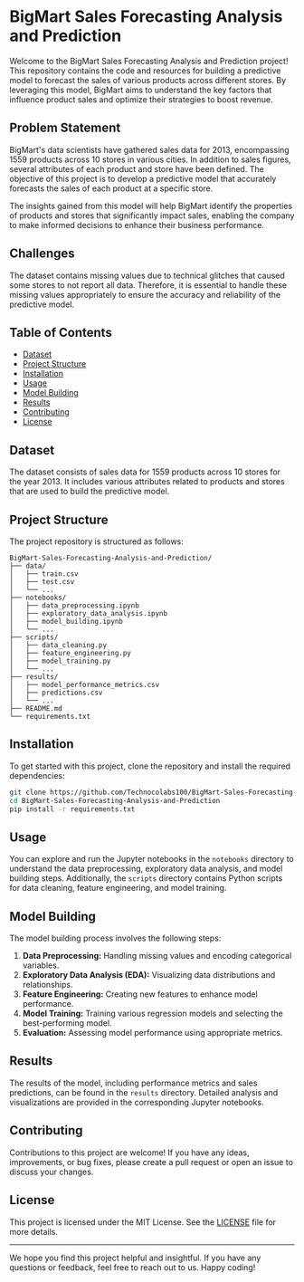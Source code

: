 # BigMart Sales Forecasting Analysis and Prediction

Welcome to the BigMart Sales Forecasting Analysis and Prediction project! This repository contains the code and resources for building a predictive model to forecast the sales of various products across different stores. By leveraging this model, BigMart aims to understand the key factors that influence product sales and optimize their strategies to boost revenue.

## Problem Statement

BigMart's data scientists have gathered sales data for 2013, encompassing 1559 products across 10 stores in various cities. In addition to sales figures, several attributes of each product and store have been defined. The objective of this project is to develop a predictive model that accurately forecasts the sales of each product at a specific store.

The insights gained from this model will help BigMart identify the properties of products and stores that significantly impact sales, enabling the company to make informed decisions to enhance their business performance.

## Challenges

The dataset contains missing values due to technical glitches that caused some stores to not report all data. Therefore, it is essential to handle these missing values appropriately to ensure the accuracy and reliability of the predictive model.

## Table of Contents

- [Dataset](#dataset)
- [Project Structure](#project-structure)
- [Installation](#installation)
- [Usage](#usage)
- [Model Building](#model-building)
- [Results](#results)
- [Contributing](#contributing)
- [License](#license)

## Dataset

The dataset consists of sales data for 1559 products across 10 stores for the year 2013. It includes various attributes related to products and stores that are used to build the predictive model.

## Project Structure

The project repository is structured as follows:

```
BigMart-Sales-Forecasting-Analysis-and-Prediction/
├── data/
│   ├── train.csv
│   ├── test.csv
│   └── ...
├── notebooks/
│   ├── data_preprocessing.ipynb
│   ├── exploratory_data_analysis.ipynb
│   ├── model_building.ipynb
│   └── ...
├── scripts/
│   ├── data_cleaning.py
│   ├── feature_engineering.py
│   ├── model_training.py
│   └── ...
├── results/
│   ├── model_performance_metrics.csv
│   ├── predictions.csv
│   └── ...
├── README.md
└── requirements.txt
```

## Installation

To get started with this project, clone the repository and install the required dependencies:

```bash
git clone https://github.com/Technocolabs100/BigMart-Sales-Forecasting-Analysis-and-Prediction.git
cd BigMart-Sales-Forecasting-Analysis-and-Prediction
pip install -r requirements.txt
```

## Usage

You can explore and run the Jupyter notebooks in the `notebooks` directory to understand the data preprocessing, exploratory data analysis, and model building steps. Additionally, the `scripts` directory contains Python scripts for data cleaning, feature engineering, and model training.

## Model Building

The model building process involves the following steps:

1. **Data Preprocessing:** Handling missing values and encoding categorical variables.
2. **Exploratory Data Analysis (EDA):** Visualizing data distributions and relationships.
3. **Feature Engineering:** Creating new features to enhance model performance.
4. **Model Training:** Training various regression models and selecting the best-performing model.
5. **Evaluation:** Assessing model performance using appropriate metrics.

## Results

The results of the model, including performance metrics and sales predictions, can be found in the `results` directory. Detailed analysis and visualizations are provided in the corresponding Jupyter notebooks.

## Contributing

Contributions to this project are welcome! If you have any ideas, improvements, or bug fixes, please create a pull request or open an issue to discuss your changes.

## License

This project is licensed under the MIT License. See the [LICENSE](LICENSE) file for more details.

---

We hope you find this project helpful and insightful. If you have any questions or feedback, feel free to reach out to us. Happy coding!
